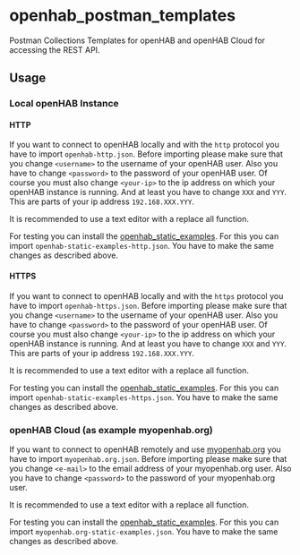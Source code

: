 # openhab_postman_templates
Postman Collections Templates for openHAB and openHAB Cloud for accessing the REST API.

## Usage

### Local openHAB Instance

#### HTTP

If you want to connect to openHAB locally and with the `http` protocol you have to import `openhab-http.json`. Before importing please make sure that you change `<username>` to the username of your openHAB user. Also you have to change `<password>` to the password of your openHAB user. Of course you must also change `<your-ip>` to the ip address on which your openHAB instance is running. And at least you have to change `XXX` and `YYY`. This are parts of your ip address `192.168.XXX.YYY`.

It is recommended to use a text editor with a replace all function.

For testing you can install the [openhab_static_examples](https://github.com/Michdo93/openhab_static_examples). For this you can import `openhab-static-examples-http.json`. You have to make the same changes as described above.

#### HTTPS

If you want to connect to openHAB locally and with the `https` protocol you have to import `openhab-https.json`. Before importing please make sure that you change `<username>` to the username of your openHAB user. Also you have to change `<password>` to the password of your openHAB user. Of course you must also change `<your-ip>` to the ip address on which your openHAB instance is running. And at least you have to change `XXX` and `YYY`. This are parts of your ip address `192.168.XXX.YYY`.

It is recommended to use a text editor with a replace all function.

For testing you can install the [openhab_static_examples](https://github.com/Michdo93/openhab_static_examples). For this you can import `openhab-static-examples-https.json`. You have to make the same changes as described above.

### openHAB Cloud (as example myopenhab.org)

If you want to connect to openHAB remotely and use [myopenhab.org](https://myopenhab.org) you have to import `myopenhab.org.json`. Before importing please make sure that you change `<e-mail>` to the email address of your myopenhab.org user. Also you have to change `<password>` to the password of your myopenhab.org user.

It is recommended to use a text editor with a replace all function.

For testing you can install the [openhab_static_examples](https://github.com/Michdo93/openhab_static_examples). For this you can import `myopenhab.org-static-examples.json`. You have to make the same changes as described above.
